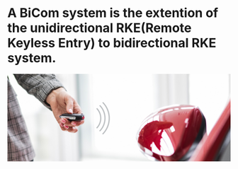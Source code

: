 # A BiCom system is the extention of the unidirectional RKE(Remote Keyless Entry) to bidirectional RKE system.

 ![Block Diagram](https://github.com/ShamaTorgal/M3_G15/blob/main/2.BiCom/1_Requirements/Bicomsys.jpg)
 
